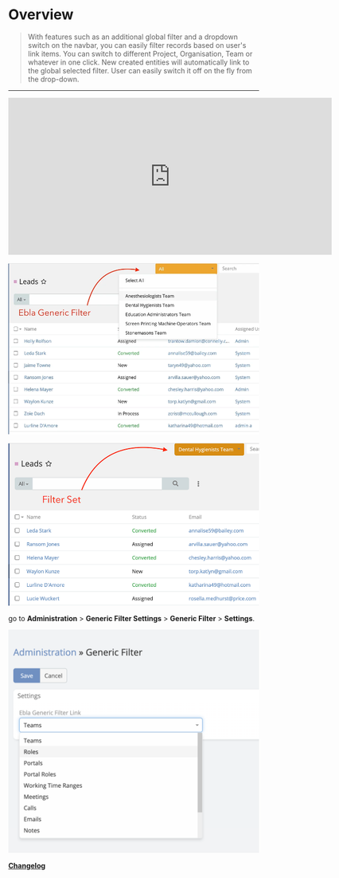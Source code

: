 # Overview

> With features such as an additional global filter and a dropdown switch on the navbar,
> you can easily filter records based on user's link items.
> You can switch to different Project, Organisation, Team or whatever in one click.
> New created entities will automatically link to the global selected filter.
> User can easily switch it off on the fly from the drop-down.

---

<iframe width="650" height="315" src="https://www.youtube.com/embed/P-LBd3PhjZg" frameborder="0" allow="accelerometer; autoplay; clipboard-write; encrypted-media; gyroscope; picture-in-picture" allowfullscreen></iframe>

![generic-filter](../../_static/images/extensions/generic-filter/generic-filter.png)

![generic-filter](../../_static/images/extensions/generic-filter/generic-filter-set.png)


go to **Administration** > **Generic Filter Settings** > **Generic Filter** > **Settings**.


![generic-filter](../../_static/images/extensions/generic-filter/generic-filter-op.png)



**<font color=gray> [Changelog](changelog.md) </font>**
